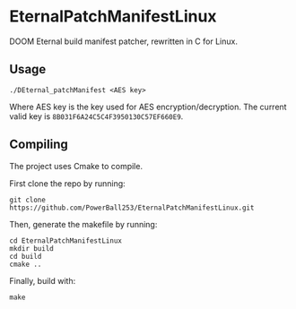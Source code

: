 # EternalPatchManifestLinux
DOOM Eternal build manifest patcher, rewritten in C for Linux.

## Usage
```
./DEternal_patchManifest <AES key>
```
Where AES key is the key used for AES encryption/decryption. The current valid key is `8B031F6A24C5C4F3950130C57EF660E9`.

## Compiling
The project uses Cmake to compile.

First clone the repo by running:

```
git clone https://github.com/PowerBall253/EternalPatchManifestLinux.git
```

Then, generate the makefile by running:
```
cd EternalPatchManifestLinux
mkdir build
cd build
cmake ..
```

Finally, build with:
```
make
```

